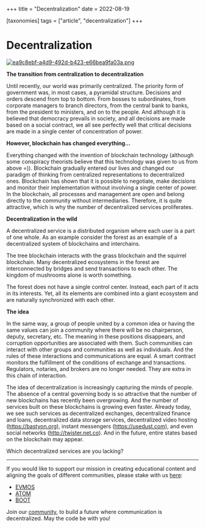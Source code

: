 +++
title = "Decentralization"
date = 2022-08-19

[taxonomies]
tags = ["article", "decentralization"]
+++

# Decentralization 

[![ea9c8ebf-a4d9-492d-b423-e66bea9fa03a.png](https://i.postimg.cc/t4VjPVbZ/ea9c8ebf-a4d9-492d-b423-e66bea9fa03a.png)](https://postimg.cc/jDKmY2Lt)

**The transition from centralization to decentralization**

Until recently, our world was primarily centralized. The priority form of government was, in most cases, a pyramidal structure. Decisions and orders descend from top to bottom. From bosses to subordinates, from corporate managers to branch directors, from the central bank to banks, from the president to ministers, and on to the people. And although it is believed that democracy prevails in society, and all decisions are made based on a social contract, we all see perfectly well that critical decisions are made in a single center of concentration of power.

**However, blockchain has changed everything...**

Everything changed with the invention of blockchain technology (although some conspiracy theorists believe that this technology was given to us from above =)). Blockchain gradually entered our lives and changed our paradigm of thinking from centralized representations to decentralized ones. Blockchain has shown that it is possible to negotiate, make decisions and monitor their implementation without involving a single center of power. In the blockchain, all processes and management are open and belong directly to the community without intermediaries. Therefore, it is quite attractive, which is why the number of decentralized services proliferates.

**Decentralization in the wild**

A decentralized service is a distributed organism where each user is a part of one whole. As an example consider the forest as an example of a decentralized system of blockchains and interchains.

The tree blockchain interacts with the grass blockchain and the squirrel blockchain. Many decentralized ecosystems in the forest are interconnected by bridges and send transactions to each other. The kingdom of mushrooms alone is worth something.

The forest does not have a single control center. Instead, each part of it acts in its interests. Yet, all its elements are combined into a giant ecosystem and are naturally synchronized with each other.

**The idea**

In the same way, a group of people united by a common idea or having the same values ​​can join a community where there will be no chairperson, deputy, secretary, etc. The meaning in these positions disappears, and corruption opportunities are associated with them. Such communities can interact with other groups and communities as well as individuals. And the rules of these interactions and communications are equal. A smart contract monitors the fulfillment of the conditions of exchange and transactions. Regulators, notaries, and brokers are no longer needed. They are extra in this chain of interaction.

The idea of ​​decentralization is increasingly capturing the minds of people. The absence of a central governing body is so attractive that the number of new blockchains has recently been overgrowing. And the number of services built on these blockchains is growing even faster. Already today, we see such services as decentralized exchanges, decentralized finance and loans, decentralized data storage services, decentralized video hosting (https://bastyon.org), instant messengers (https://usedust.com), and even social networks (http://twister.net.co). And in the future, entire states based on the blockchain may appear.

Which decentralized services are you lacking?

-----------------------------------------------------------------------------------------------------------------------------------------------------------

If you would like to support our mission in creating educational content and aligning the goals of different communities, please stake with us [here](https://www.citizencosmos.space/staking):

- [EVMOS](https://wallet.keplr.app/chains/evmos?modal=validator&chain=evmos_9001-2&validator_address=evmosvaloper1mtwvpdd57gpkyejd566s24afr9zm5ryq8gwpvj) 
- [ATOM](https://wallet.keplr.app/chains/cosmos-hub?modal=validator&chain=cosmoshub-4&validator_address=cosmosvaloper1e859xaue4k2jzqw20cv6l7p3tmc378pc3k8g2u) 
- [BOOT](https://wallet.keplr.app/chains/bostrom?modal=validator&chain=bostrom&validator_address=bostromvaloper1f7nx65pmayfenpfwzwaamwas4ygmvalqj6dz5r)

Join our [community](https://discord.gg/kJaG3EucCX), to build a future where communication is decentralized. May the code be with you! 
